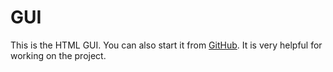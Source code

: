 # GUI
This is the HTML GUI. You can also start it from [GitHub](http://tfbern.github.io).
It is very helpful for working on the project.

